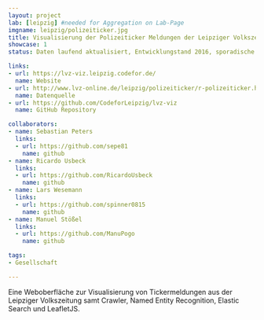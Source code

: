 ```yaml
---
layout: project
lab: [leipzig] #needed for Aggregation on Lab-Page
imgname: leipzig/polizeiticker.jpg
title: Visualisierung der Polizeiticker Meldungen der Leipziger Volkszeitung
showcase: 1
status: Daten laufend aktualisiert, Entwicklungstand 2016, sporadische Weiterentwicklung

links:
- url: https://lvz-viz.leipzig.codefor.de/
  name: Website
- url: http://www.lvz-online.de/leipzig/polizeiticker/r-polizeiticker.html
  name: Datenquelle
- url: https://github.com/CodeforLeipzig/lvz-viz
  name: GitHub Repository

collaborators:
- name: Sebastian Peters
  links:
  - url: https://github.com/sepe81
    name: github
- name: Ricardo Usbeck
  links:
  - url: https://github.com/RicardoUsbeck
    name: github
- name: Lars Wesemann
  links:
  - url: https://github.com/spinner0815
    name: github
- name: Manuel Stößel
  links:
  - url: https://github.com/ManuPogo
    name: github

tags:
- Gesellschaft

---
```


Eine Weboberfläche zur Visualisierung von Tickermeldungen aus der Leipziger Volkszeitung samt Crawler, Named Entity Recognition, Elastic Search und LeafletJS.
